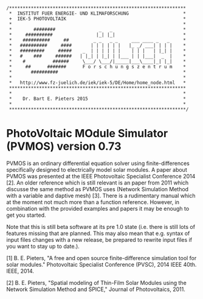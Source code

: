 	/*****************************************************************              
	 *  INSTITUT FUER ENERGIE- UND KLIMAFORSCHUNG                    *              
	 +  IEK-5 PHOTOVOLTAIK                                           *              
	 *                                                               *              
	 *        ########                _   _                          *              
	 *     ##########                |_| |_|                         *              
	 *    ##########     ##         _ _   _ _     ___ ____ _   _     *              
	 *   ##########     ####       | | | | | |   |_ _/ ___| | | |    *              
	 *   #########     #####    _  | | | | | |    | | |   | |_| |    *              
	 *   #    ###     ######   | |_| | |_| | |___ | | |___|  _  |    *              
	 *    #          ######     \___/ \___/|_____|___\____|_| |_|    *              
	 *     ##      #######      F o r s c h u n g s z e n t r u m    *              
	 *       ##########                                              *              
	 *                                                               *              
	 *   http://www.fz-juelich.de/iek/iek-5/DE/Home/home_node.html   *              
	 *****************************************************************
	 *                                                               *
	 *    Dr. Bart E. Pieters 2015                                   *
	 *                                                               *             
	 *****************************************************************/              
 
PhotoVoltaic MOdule Simulator (PVMOS) version 0.73
==================================================

PVMOS is an ordinary differential equation solver using finite-differences specifically
designed to electrically model solar modules. A paper about PVMOS was presented at the 
IEEE Photovoltaic Specialist Conference 2014 [2]. An older reference which is still 
relevant is an paper from 2011 which discusse the same method as PVMOS uses (Network 
Simulation Method with a variable and daptive mesh) [3]. There is a rudimentary manual 
which at the moment not much more than a function reference. However, in combination 
with the provided examples and papers it may be enough to get you started.

Note that this is still beta software at its pre 1.0 state (i.e. there is still lots of 
features missing that are planned. This may also mean that e.g. syntax of input files 
changes with a new release, be prepared to rewrite input files if you want to stay up 
to date.).


    
[1] B. E. Pieters, "A free and open source finite-difference simulation tool for solar 
    modules." Photovoltaic Specialist Conference (PVSC), 2014 IEEE 40th. IEEE, 2014.
    
[2] B. E. Pieters, "Spatial modeling of Thin-Film Solar Modules using the Network 
    Simulation Method and SPICE," Journal of Photovoltaics, 2011.
